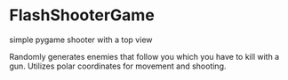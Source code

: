 # FlashShooterGame
simple pygame shooter with a top view

Randomly generates enemies that follow you which you have to kill with a gun. Utilizes polar coordinates for movement and shooting. 
